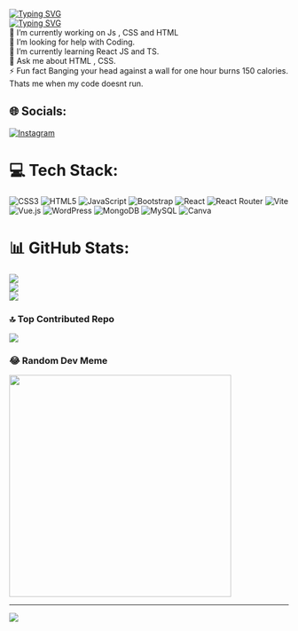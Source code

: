 [![Typing SVG](https://readme-typing-svg.demolab.com/?lines=My+Name+is+Sanjay)](https://git.io/typing-svg)<br>
[![Typing SVG](https://readme-typing-svg.demolab.com/?lines=私の+名前+は+サンジェイです)](https://git.io/typing-svg)<br>
🔭 I’m currently working on Js , CSS and HTML<br>🤝 I’m looking for help with Coding.<br>🌱 I’m currently learning React JS and TS.<br>💬 Ask me about HTML , CSS.<br>⚡ Fun fact Banging your head against a wall for one hour burns 150 calories. Thats me when my code doesnt run.


## 🌐 Socials:
[![Instagram](https://img.shields.io/badge/Instagram-%23E4405F.svg?logo=Instagram&logoColor=white)](https://instagram.com/sanzay.x) 

# 💻 Tech Stack:
![CSS3](https://img.shields.io/badge/css3-%231572B6.svg?style=flat&logo=css3&logoColor=white) ![HTML5](https://img.shields.io/badge/html5-%23E34F26.svg?style=flat&logo=html5&logoColor=white) ![JavaScript](https://img.shields.io/badge/javascript-%23323330.svg?style=flat&logo=javascript&logoColor=%23F7DF1E) ![Bootstrap](https://img.shields.io/badge/bootstrap-%238511FA.svg?style=flat&logo=bootstrap&logoColor=white) ![React](https://img.shields.io/badge/react-%2320232a.svg?style=flat&logo=react&logoColor=%2361DAFB) ![React Router](https://img.shields.io/badge/React_Router-CA4245?style=flat&logo=react-router&logoColor=white) ![Vite](https://img.shields.io/badge/vite-%23646CFF.svg?style=flat&logo=vite&logoColor=white) ![Vue.js](https://img.shields.io/badge/vue.js-%2335495e.svg?style=flat&logo=vuedotjs&logoColor=%234FC08D) ![WordPress](https://img.shields.io/badge/WordPress-%23117AC9.svg?style=flat&logo=WordPress&logoColor=white) ![MongoDB](https://img.shields.io/badge/MongoDB-%234ea94b.svg?style=flat&logo=mongodb&logoColor=white) ![MySQL](https://img.shields.io/badge/mysql-%2300000f.svg?style=flat&logo=mysql&logoColor=white) ![Canva](https://img.shields.io/badge/Canva-%2300C4CC.svg?style=flat&logo=Canva&logoColor=white)
# 📊 GitHub Stats:
![](https://github-readme-stats.vercel.app/api?username=Sanzay23&theme=radical&hide_border=false&include_all_commits=false&count_private=false)<br/>
![](https://github-readme-streak-stats.herokuapp.com/?user=Sanzay23&theme=radical&hide_border=false)<br/>
![](https://github-readme-stats.vercel.app/api/top-langs/?username=Sanzay23&theme=radical&hide_border=false&include_all_commits=false&count_private=false&layout=compact)

### 🔝 Top Contributed Repo
![](https://github-contributor-stats.vercel.app/api?username=Sanzay23&limit=5&theme=gruvbox&combine_all_yearly_contributions=true)

### 😂 Random Dev Meme
<img src='https://randommeme-five.vercel.app/' style="height: 400px;"/>

---
[![](https://visitcount.itsvg.in/api?id=Sanzay23&icon=0&color=12)](https://visitcount.itsvg.in)

<!-- Proudly created with GPRM ( https://gprm.itsvg.in ) -->
